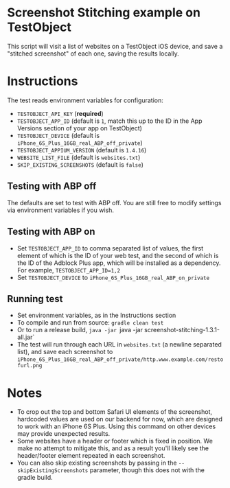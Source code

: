 # Screenshot Stitching example on TestObject

This script will visit a list of websites on a TestObject iOS device, and save a "stitched screenshot" of each one, saving the results
locally.

# Instructions

The test reads environment variables for configuration:

* `TESTOBJECT_API_KEY` (**required**)
* `TESTOBJECT_APP_ID` (default is `1`, match this up to the ID in the App Versions section of your app on TestObject)
* `TESTOBJECT_DEVICE` (default is `iPhone_6S_Plus_16GB_real_ABP_off_private`)
* `TESTOBJECT_APPIUM_VERSION` (default is `1.4.16`)
* `WEBSITE_LIST_FILE` (default is `websites.txt`)
* `SKIP_EXISTING_SCREENSHOTS` (default is `false`)

## Testing with ABP off

The defaults are set to test with ABP off. You are still free to modify settings via environment variables if you wish.

## Testing with ABP on

* Set `TESTOBJECT_APP_ID` to comma separated list of values, the first element of which is the ID of your web test, and the second of which
is the ID of the Adblock Plus app, which will be installed as a dependency. For example, `TESTOBJECT_APP_ID=1,2`
* Set `TESTOBJECT_DEVICE` to `iPhone_6S_Plus_16GB_real_ABP_on_private`

## Running test

* Set environment variables, as in the Instructions section
* To compile and run from source: `gradle clean test`
* Or to run a release build, `java -jar `java -jar screenshot-stitching-1.3.1-all.jar`
* The test will run through each URL in `websites.txt` (a newline separated list), and save each screenshot to
`iPhone_6S_Plus_16GB_real_ABP_off_private/http.www.example.com/restofurl.png`

# Notes

* To crop out the top and bottom Safari UI elements of the screenshot, hardcoded values are used on our backend for now, which are designed
to work with an iPhone 6S Plus. Using this command on other devices may provide unexpected results.
* Some websites have a header or footer which is fixed in position. We make no attempt to mitigate this, and as a result you'll likely see
the header/footer element repeated in each screenshot.
* You can also skip existing screenshots by passing in the `--skipExistingScreenshots` parameter, though this does not with the gradle
build.